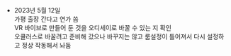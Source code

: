 * 2023년 5월 12일  
가평 출장 간다고 연가 씀  
VR 바이브로 만들어 둔 것을 오디세이로 바꿀 수 있는 지 확인  
오큘러스로 바꿀려고 준비해 갔으나 바꾸지는 않고
룸설정이 틀어져서 다시 설정하고 정상 작동해서 놔둠
